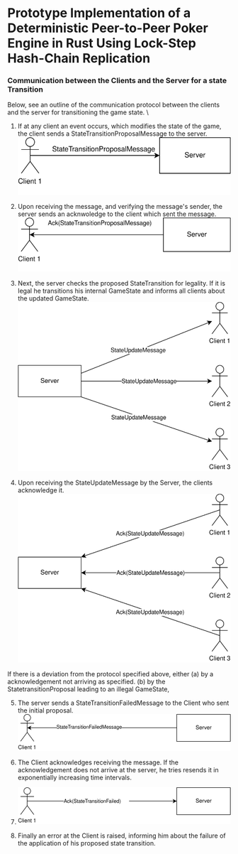 # Prototype Implementation of a Deterministic Peer-to-Peer Poker Engine in Rust Using Lock-Step Hash-Chain Replication

### Communication between the Clients and the Server for a state Transition
Below, see an outline of the communication protocol between the clients and the server for transitioning the game state. \

1. If at any client an event occurs, which modifies the state of the game, the client sends a StateTransitionProposalMessage to the server. \
 ![state_transition_comunication_1](https://github.com/random998/bachelors_project/blob/main/docs/state_transition_communication_1.drawio.svg)

2. Upon receiving the message, and verifying the message's sender, the server sends an acknwoledge to the client which sent the message. \
 ![state_transition_comunication_2](https://github.com/random998/bachelors_project/blob/main/docs/state_transition_communication_2.drawio.svg)

3. Next, the server checks the proposed StateTransition for legality. If it is legal he transitions his internal GameState and informs all clients about the updated GameState. \
 ![state_transition_comunication_3](https://github.com/random998/bachelors_project/blob/main/docs/state_transition_communication_3.drawio.svg)

4. Upon receiving the StateUpdateMessage by the Server, the clients acknowledge it. \
![state_transition_comunication_4](https://github.com/random998/bachelors_project/blob/main/docs/state_transition_communication_4.drawio.svg)


If there is a deviation from the protocol specified above, either
(a) by a acknowledgement not arriving as specified.
(b) by the StatetransitionProposal leading to an illegal GameState,

5. The server sends a StateTransitionFailedMessage to the Client who sent the initial proposal.
![state_transition_comunication_4](https://github.com/random998/bachelors_project/blob/main/docs/state_transition_communication_5.drawio.svg)

6. The Client acknowledges receiving the message. If the acknowledgement does not arrive at the server, he tries resends it in  exponentially increasing time intervals.
7. ![state_transition_comunication_4](https://github.com/random998/bachelors_project/blob/main/docs/state_transition_communication_6.drawio.svg)

8. Finally an error at the Client is raised, informing him about the failure of the application of his proposed state transition.
